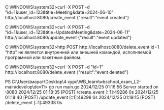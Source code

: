 C:\WINDOWS\system32>curl -X POST -d "id=1&user_id=123&title=Meeting&date=2024-06-10" http://localhost:8080/create_event
{"result":"event created"}

C:\WINDOWS\system32>curl -X POST -d "id=1&user_id=123&title=UpdatedMeeting&date=2024-06-11" http://localhost:8080/update_event
{"result":"event updated"}

C:\WINDOWS\system32>http POST http://localhost:8080/delete_event id=1
"http" не является внутренней или внешней
командой, исполняемой программой или пакетным файлом.

C:\WINDOWS\system32>curl -X POST -d "id=1" http://localhost:8080/delete_event
{"result":"event deleted"}

PS C:\Users\марат\Desktop\4 курс\WB_learn\wbschool_exam_L2-main\develop\dev11> go run main.go
2024/12/25 01:16:56 Server started on :8080
2024/12/25 01:18:35 [POST] /create_event [::1]:49286 0s
2024/12/25 01:18:40 [POST] /update_event [::1]:49298 0s
2024/12/25 01:19:15 [POST] /delete_event [::1]:49338 0s